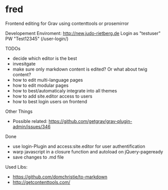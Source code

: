 # fred
Frontend editing for Grav using contenttools or prosemirror

Developement Enviroment: http://new.judo-rietberg.de
Login as "testuser" PW "Test12345" (/user-login/)

TODOs
- decide which editor is the best
- invesitgate
 - make sure only markdown content is edited? Or what about twig content?
 - how to edit multi-language pages
 - how to edit modular pages
 - how to best/automaticaly integrate into all themes
 - how to add site.editor access to users
 - how to best login users on frontend

Other Things
- Possible related: https://github.com/getgrav/grav-plugin-admin/issues/346
 
 
Done
- use login-Plugin and access:site.editor for user authentification
- warp javascript in a closure function and autoload on jQuery-pageready 
- save changes to .md file


Used Libs:
- https://github.com/domchristie/to-markdown
- http://getcontenttools.com/
